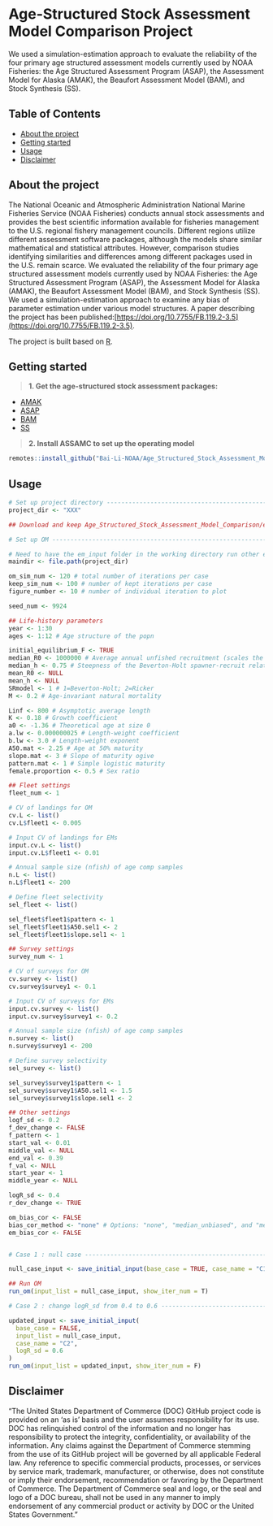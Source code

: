 # Age-Structured Stock Assessment Model Comparison Project

We used a simulation-estimation approach to evaluate the reliability of the four primary age structured assessment models currently used by NOAA Fisheries: the Age Structured Assessment Program (ASAP), the Assessment Model for Alaska (AMAK), the Beaufort Assessment Model (BAM), and Stock Synthesis (SS).

## Table of Contents

- [About the project](#About-the-project)
- [Getting started](#Getting-started)
- [Usage](#Usage)
- [Disclaimer](#Disclaimer)

## About the project

The National Oceanic and Atmospheric Administration National Marine Fisheries Service (NOAA Fisheries) conducts annual stock assessments and provides the best scientific information available for fisheries management to the U.S. regional fishery management councils. Different regions utilize different assessment software packages, although the models share similar mathematical and statistical attributes. However, comparison studies identifying similarities and differences among different packages used in the U.S. remain scarce. We evaluated the reliability of the four primary age structured assessment models currently used by NOAA Fisheries: the Age Structured Assessment Program (ASAP), the Assessment Model for Alaska (AMAK), the Beaufort Assessment Model (BAM), and Stock Synthesis (SS). We used a simulation-estimation approach to examine any bias of parameter estimation under various model structures. A paper describing the project has been published:[https://doi.org/10.7755/FB.119.2-3.5](https://doi.org/10.7755/FB.119.2-3.5).

The project is built based on [R](https://www.r-project.org/). 

## Getting started

>**1. Get the age-structured stock assessment packages:**

   - [AMAK](https://github.com/NMFS-toolbox/AMAK.git)
   - [ASAP](https://nmfs-fish-tools.github.io/ASAP/)
   - [BAM](https://repository.library.noaa.gov/view/noaa/4847)
   - [SS](https://vlab.ncep.noaa.gov/web/stock-synthesis/home)

>**2. Install ASSAMC to set up the operating model**

```r
remotes::install_github("Bai-Li-NOAA/Age_Structured_Stock_Assessment_Model_Comparison")
```

## Usage
```r
# Set up project directory ---------------------------------------------------------------
project_dir <- "XXX"

## Download and keep Age_Structured_Stock_Assessment_Model_Comparison/example/em_input/ folder in the project directory

# Set up OM ---------------------------------------------------------------

# Need to have the em_input folder in the working directory run other estimation models
maindir <- file.path(project_dir)

om_sim_num <- 120 # total number of iterations per case
keep_sim_num <- 100 # number of kept iterations per case
figure_number <- 10 # number of individual iteration to plot

seed_num <- 9924

## Life-history parameters
year <- 1:30
ages <- 1:12 # Age structure of the popn

initial_equilibrium_F <- TRUE
median_R0 <- 1000000 # Average annual unfished recruitment (scales the popn)
median_h <- 0.75 # Steepness of the Beverton-Holt spawner-recruit relationship.
mean_R0 <- NULL
mean_h <- NULL
SRmodel <- 1 # 1=Beverton-Holt; 2=Ricker
M <- 0.2 # Age-invariant natural mortality

Linf <- 800 # Asymptotic average length
K <- 0.18 # Growth coefficient
a0 <- -1.36 # Theoretical age at size 0
a.lw <- 0.000000025 # Length-weight coefficient
b.lw <- 3.0 # Length-weight exponent
A50.mat <- 2.25 # Age at 50% maturity
slope.mat <- 3 # Slope of maturity ogive
pattern.mat <- 1 # Simple logistic maturity
female.proportion <- 0.5 # Sex ratio

## Fleet settings
fleet_num <- 1

# CV of landings for OM
cv.L <- list()
cv.L$fleet1 <- 0.005

# Input CV of landings for EMs
input.cv.L <- list()
input.cv.L$fleet1 <- 0.01

# Annual sample size (nfish) of age comp samples
n.L <- list()
n.L$fleet1 <- 200

# Define fleet selectivity
sel_fleet <- list()

sel_fleet$fleet1$pattern <- 1
sel_fleet$fleet1$A50.sel1 <- 2
sel_fleet$fleet1$slope.sel1 <- 1

## Survey settings
survey_num <- 1

# CV of surveys for OM
cv.survey <- list()
cv.survey$survey1 <- 0.1

# Input CV of surveys for EMs
input.cv.survey <- list()
input.cv.survey$survey1 <- 0.2

# Annual sample size (nfish) of age comp samples
n.survey <- list()
n.survey$survey1 <- 200

# Define survey selectivity
sel_survey <- list()

sel_survey$survey1$pattern <- 1
sel_survey$survey1$A50.sel1 <- 1.5
sel_survey$survey1$slope.sel1 <- 2

## Other settings
logf_sd <- 0.2
f_dev_change <- FALSE
f_pattern <- 1
start_val <- 0.01
middle_val <- NULL
end_val <- 0.39
f_val <- NULL
start_year <- 1
middle_year <- NULL

logR_sd <- 0.4
r_dev_change <- TRUE

om_bias_cor <- FALSE
bias_cor_method <- "none" # Options: "none", "median_unbiased", and "mean_unbiased"
em_bias_cor <- FALSE


# Case 1 : null case ------------------------------------------------------------------

null_case_input <- save_initial_input(base_case = TRUE, case_name = "C1")

## Run OM
run_om(input_list = null_case_input, show_iter_num = T)

# Case 2 : change logR_sd from 0.4 to 0.6 ------------------------------------------------------------------

updated_input <- save_initial_input(
  base_case = FALSE,
  input_list = null_case_input,
  case_name = "C2",
  logR_sd = 0.6
)
run_om(input_list = updated_input, show_iter_num = F)
```

## Disclaimer
“The United States Department of Commerce (DOC) GitHub project code is provided on an ‘as is’ basis and the user assumes responsibility for its use. DOC has relinquished control of the information and no longer has responsibility to protect the integrity, confidentiality, or availability of the information. Any claims against the Department of Commerce stemming from the use of its GitHub project will be governed by all applicable Federal law. Any reference to specific commercial products, processes, or services by service mark, trademark, manufacturer, or otherwise, does not constitute or imply their endorsement, recommendation or favoring by the Department of Commerce. The Department of Commerce seal and logo, or the seal and logo of a DOC bureau, shall not be used in any manner to imply endorsement of any commercial product or activity by DOC or the United States Government.”
